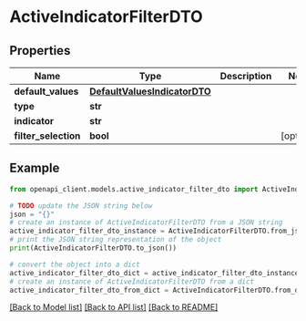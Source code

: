 # ActiveIndicatorFilterDTO


## Properties

Name | Type | Description | Notes
------------ | ------------- | ------------- | -------------
**default_values** | [**DefaultValuesIndicatorDTO**](DefaultValuesIndicatorDTO.md) |  | 
**type** | **str** |  | 
**indicator** | **str** |  | 
**filter_selection** | **bool** |  | [optional] 

## Example

```python
from openapi_client.models.active_indicator_filter_dto import ActiveIndicatorFilterDTO

# TODO update the JSON string below
json = "{}"
# create an instance of ActiveIndicatorFilterDTO from a JSON string
active_indicator_filter_dto_instance = ActiveIndicatorFilterDTO.from_json(json)
# print the JSON string representation of the object
print(ActiveIndicatorFilterDTO.to_json())

# convert the object into a dict
active_indicator_filter_dto_dict = active_indicator_filter_dto_instance.to_dict()
# create an instance of ActiveIndicatorFilterDTO from a dict
active_indicator_filter_dto_from_dict = ActiveIndicatorFilterDTO.from_dict(active_indicator_filter_dto_dict)
```
[[Back to Model list]](../README.md#documentation-for-models) [[Back to API list]](../README.md#documentation-for-api-endpoints) [[Back to README]](../README.md)


